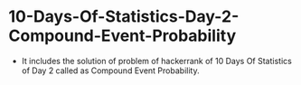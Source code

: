 # 10-Days-Of-Statistics-Day-2-Compound-Event-Probability
- It includes the solution of problem of hackerrank of 10 Days Of Statistics of Day 2 called as Compound Event Probability.
